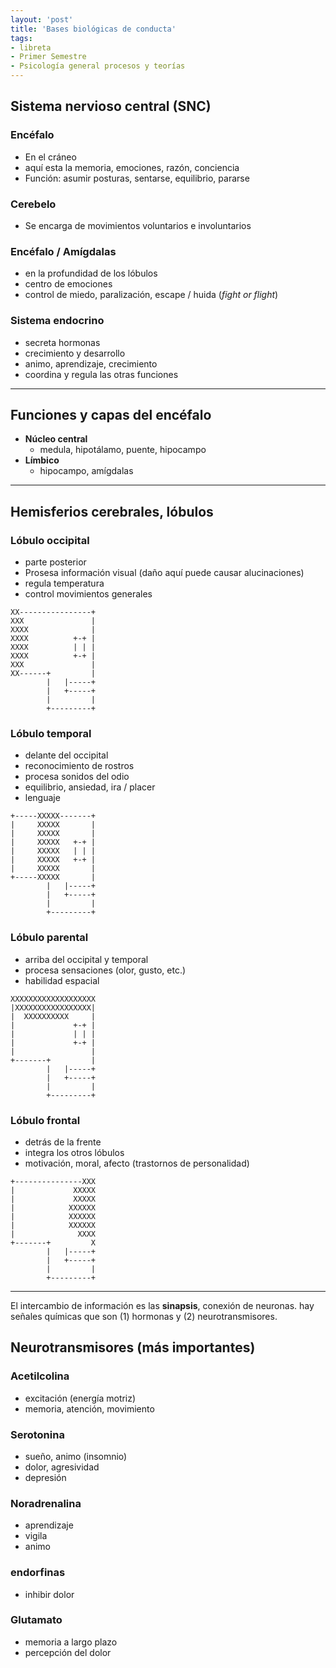 ```yaml
---
layout: 'post'
title: 'Bases biológicas de conducta'
tags:
- libreta
- Primer Semestre
- Psicología general procesos y teorías
---
```


## Sistema nervioso central (SNC)

### Encéfalo

* En el cráneo
* aquí esta la memoria, emociones, razón, conciencia 
* Función: asumir posturas,  sentarse, equilibrio, pararse

### Cerebelo

* Se encarga de movimientos voluntarios e involuntarios

### Encéfalo / Amígdalas

* en la profundidad de los lóbulos
* centro de emociones
* control de miedo, paralización, escape / huida (*fight or flight*)

### Sistema endocrino

* secreta hormonas
* crecimiento y desarrollo
* animo, aprendizaje, crecimiento
* coordina y regula las otras funciones

---

## Funciones y capas del encéfalo

+ **Núcleo central**
	- medula, hipotálamo, puente, hipocampo
+ **Límbico**
	- hipocampo, amígdalas

---

## Hemisferios cerebrales, lóbulos


### Lóbulo occipital

* parte posterior
* Prosesa información visual (daño aquí puede causar alucinaciones)
* regula temperatura
* control movimientos generales


````
XX----------------+
XXX               |
XXXX              |
XXXX          +-+ |
XXXX          | | |
XXXX          +-+ |
XXX               |
XX------+         |
        |   |-----+
        |   +-----+
        |         |
        +---------+
````


### Lóbulo temporal

* delante del occipital
* reconocimiento de rostros
* procesa sonidos del odio
* equilibrio, ansiedad, ira / placer
* lenguaje

````
+-----XXXXX-------+
|     XXXXX       |
|     XXXXX       |
|     XXXXX   +-+ |
|     XXXXX   | | |
|     XXXXX   +-+ |
|     XXXXX       |
+-----XXXXX       |
        |   |-----+
        |   +-----+
        |         |
        +---------+
````


### Lóbulo parental

* arriba del occipital y temporal
* procesa sensaciones (olor, gusto, etc.)
* habilidad espacial

````
XXXXXXXXXXXXXXXXXXX
|XXXXXXXXXXXXXXXXX|
|  XXXXXXXXXX     |
|             +-+ |
|             | | |
|             +-+ |
|                 |
+-------+         |
        |   |-----+
        |   +-----+
        |         |
        +---------+
````

### Lóbulo frontal

* detrás de la frente
* integra los otros lóbulos
* motivación, moral, afecto (trastornos de personalidad)


````
+---------------XXX
|             XXXXX
|             XXXXX
|            XXXXXX
|            XXXXXX
|            XXXXXX
|              XXXX
+-------+         X
        |   |-----+
        |   +-----+
        |         |
        +---------+
````


---


El intercambio de información es las **sinapsis**, conexión de neuronas. hay señales químicas que son (1) hormonas y (2) neurotransmisores.

## Neurotransmisores (más importantes)

### Acetilcolina

* excitación (energía motriz)
* memoria, atención, movimiento

### Serotonina

* sueño, animo (insomnio)
* dolor, agresividad
* depresión

### Noradrenalina

* aprendizaje
* vigila 
* animo

### endorfinas

* inhibir dolor

### Glutamato

* memoria a largo plazo
* percepción del dolor
